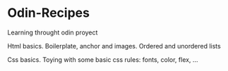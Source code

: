 # Odin-Recipes
Learning throught odin proyect

Html basics.
Boilerplate, anchor and images. Ordered and unordered lists

Css basics.
Toying with some basic css rules: fonts, color, flex, ...

